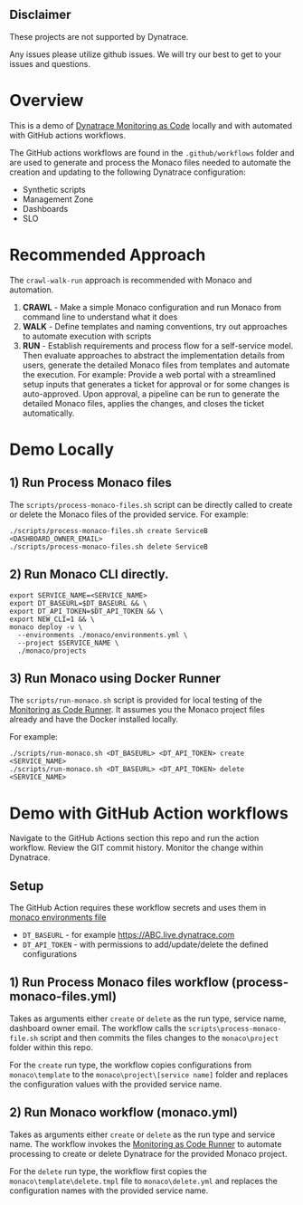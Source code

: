 ## Disclaimer

These projects are not supported by Dynatrace.

Any issues please utilize github issues. We will try our best to get to your issues and questions.

# Overview

This is a demo of [Dynatrace Monitoring as Code](https://github.com/dynatrace-oss/dynatrace-monitoring-as-code) locally and with automated with GitHub actions workflows.

The GitHub actions workflows are found in the `.github/workflows` folder and are used to generate and process the Monaco files needed to automate the creation and updating to the following Dynatrace configuration:

* Synthetic scripts
* Management Zone
* Dashboards
* SLO

# Recommended Approach

The `crawl-walk-run` approach is recommended with Monaco and automation.

1. **CRAWL** - Make a simple Monaco configuration and run Monaco from command line to understand what it does 
1. **WALK** - Define templates and naming conventions, try out approaches to automate execution with scripts
1. **RUN** - Establish requirements and process flow for a self-service model.  Then evaluate approaches to abstract the implementation details from users, generate the detailed Monaco files from templates and automate the execution. For example: Provide a web portal with a streamlined setup inputs that generates a ticket for approval or for some changes is auto-approved.  Upon approval, a pipeline can be run to generate the detailed Monaco files, applies the changes, and closes the ticket automatically.

# Demo Locally

## 1) Run Process Monaco files

The `scripts/process-monaco-files.sh` script can be directly called to create or delete the Monaco files of the provided service.  For example:

```
./scripts/process-monaco-files.sh create ServiceB <DASHBOARD_OWNER_EMAIL>
./scripts/process-monaco-files.sh delete ServiceB
```

## 2) Run Monaco CLI directly.

```
export SERVICE_NAME=<SERVICE_NAME>
export DT_BASEURL=$DT_BASEURL && \
export DT_API_TOKEN=$DT_API_TOKEN && \
export NEW_CLI=1 && \
monaco deploy -v \
  --environments ./monaco/environments.yml \
  --project $SERVICE_NAME \
  ./monaco/projects
```

## 3) Run Monaco using Docker Runner

The `scripts/run-monaco.sh` script is provided for local testing of the [Monitoring as Code Runner](https://github.com/dynatrace-ace/monaco-runner). It assumes you the Monaco project files already and have the Docker installed locally.

For example:

```
./scripts/run-monaco.sh <DT_BASEURL> <DT_API_TOKEN> create <SERVICE_NAME> 
./scripts/run-monaco.sh <DT_BASEURL> <DT_API_TOKEN> delete <SERVICE_NAME> 
```

# Demo with GitHub Action workflows

Navigate to the GitHub Actions section this repo and run the action workflow.  Review the GIT commit history.  Monitor the change within Dynatrace.

## Setup

The GitHub Action requires these workflow secrets and uses them in [monaco environments file](monaco/environments.yml)

* `DT_BASEURL` - for example https://ABC.live.dynatrace.com
* `DT_API_TOKEN` - with permissions to add/update/delete the defined configurations

## 1) Run Process Monaco files workflow (process-monaco-files.yml)

Takes as arguments either `create` or `delete` as the run type, service name, dashboard owner email.  The workflow calls the `scripts\process-monaco-file.sh` script and then commits the files changes to the `monaco\project` folder within this repo.

For the `create` run type, the workflow copies configurations from `monaco\template` to the `monaco\project\[service name]` folder and replaces the configuration values with the provided service name.

## 2) Run Monaco workflow (monaco.yml)

Takes as arguments either `create` or `delete` as the run type and service name.  The workflow invokes the [Monitoring as Code Runner](https://github.com/dynatrace-ace/monaco-runner) to automate processing to create or delete Dynatrace for the provided Monaco project.

For the `delete` run type, the workflow first copies the `monaco\template\delete.tmpl` file to `monaco\delete.yml` and replaces the configuration names with the provided service name.